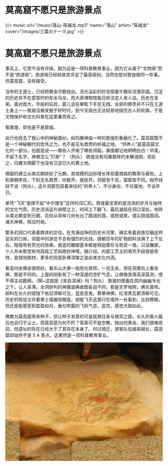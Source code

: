 # 莫高窟不愿只是旅游景点


{{< music url="/music/落山-陈越龙.mp3" name="落山" artist="陈越龙" cover="/images/三葉のテーマ.jpg" >}} 
# 莫高窟不愿只是旅游景点

事实上，它至今没有评级，因为这是一项科普教育事业，因为它从属于“文物局”而不是“旅游局”。旅游局已经给故宫评定了最高级别，当然也想对敦煌做同一件事。但莫高窟，没有接受。 

当年的王道士，已经把黄金尽数抛出。流光溢彩的珍宝搭着牛棚车流落异国。沉淀的历史并不在意暂时的车水马龙，而大英博物馆每日却注定人来人往。历史在发笑。面对庞大，华丽的玩具，婴儿会在晕眩下手足无措。全部的罪责并不只在王道士身上——敦煌没被发掘于好时代，到今天我也无法轻易地描完古人的轮廓。于是文物保护和文化科普在这里兼而有之。

 看敦煌，却也是不是敦煌。 

此行也抚去了我心中的神秘面纱。如玛雅神庙一样的敦煌形象融化了。莫高窟既不是一个神秘朝代的宏伟之力，也不是无名商贾的祈福之地。 “供养人”是莫高窟文化的一部分。也就是说——哪些人开凿了哪些洞窟。事情都记地明明白白！毕竟，不留下名字，神佛怎么“打款”？ （狗头） 敦煌没有玛雅那样的未解谜团，但反之，玛雅文明脚下也没有沉淀已久的黄土地。

 佛窟的建立从南北朝排到了元朝，其规模的边际增长体现着商路的繁荣与衰败。上到唐朝李氏，下到无名商贾，你敢开，就给开。洞窟有千百，窟窟皆不同。抛开钱财不谈（狗头），这片洞窟包容着来往的“供养人”，不分身份，不论属地，不谈年日。

 单凭“飞天”是撑不起“中华瑰宝”这样的词汇的。敦煌最宝贵的是流淌的岁月与独特的文化气质。历史流淌这片峭壁之上，时间上下翻飞，最后凝结在洞口深处。地砖从南北朝变到元朝，花纹从简单几何长出了圆润的莲。或怒或笑，或尖锐或圆润，诸天神佛，照应时局。 

繁多的洞口代表着群体的交往。在充满战争的历史长河里，确实有着民族交融这样坚实的口岸。洞窟中的游览不会有强烈的光线，唐朝百年的矿物颜料涂满了上下左右，隐隐带有荧光的效果。我逛的雕塑基本都是释迦摩尼与观音一类。只谈雕塑，个人并未察觉有何高级工艺和绝妙神情。据介绍，内部工艺主的填充手段很是奇特，是就地取材，更多的则是卧佛涅槃之姿此类文化内涵。 

看室内坐佛会很奇妙。看乐山大佛一般阳光普照，一览无余。但在洞里向上看坐佛，那是不同的。上面的阴影有了一种深邃的空旷气息，让佛像变得高深莫测，恨不得主动跪拜。（啊~这就是《来自深渊》吗？狗头） 敦煌的壁画在洞内幽幽冷光之下，让人呆滞。全洞排列的神魔或典故图各自不同，那是天罗地网，佛光普照。颜料在长久的侵蚀下依旧清晰可见，蓝皮恶鬼，黄晕神佛，红漆黑瓦都清晰可见，历史的斑驳又伴着黄土墙展现眼底。胡旋飞天这类只在墙外一处看到，比较模糊，但还是能感受到盈盈如月，垂勾带露的飞跃气息。逛完，感觉大致如此。

 佛教为莫高窟带来种子，但让种子发芽的可是民族往来与商贸之路。长久的香火最后也会归于尘土。而莫高窟为何不朽？答案可不是宗教。抛出的黄金，我们很难收回，但遗址的存在已经大于了其存在本身了。时过境迁，游客队伍越来越长，莫高窟却始终不是 5 A 景点，这果然是一项科普教育事业。

![飞天壁画](/img/莫高窟不愿只是旅游景点.zh-cn-20240523110151672.webp)

